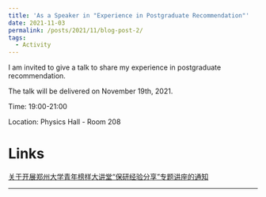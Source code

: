 ```yaml
---
title: 'As a Speaker in "Experience in Postgraduate Recommendation"'
date: 2021-11-03
permalink: /posts/2021/11/blog-post-2/
tags:
  - Activity
---
```


I am invited to give a talk to share my experience in postgraduate recommendation. 

The talk will be delivered on November 19th, 2021.

Time: 19:00-21:00

Location: Physics Hall - Room 208

Links
======

[关于开展郑州大学青年榜样大讲堂“保研经验分享”专题讲座的通知](http://www5.zzu.edu.cn/tuan/info/1022/13923.htm)

------